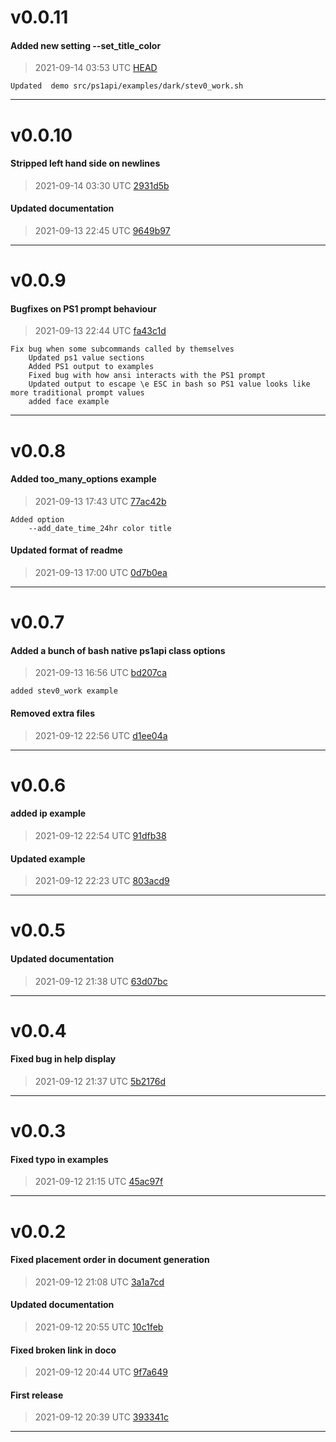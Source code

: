 # v0.0.11
#### Added new setting --set_title_color
> 2021-09-14 03:53 UTC [HEAD](https://github.com/shollingsworth/ps1/commit/HEAD)

```
Updated  demo src/ps1api/examples/dark/stev0_work.sh
```
---
# v0.0.10
#### Stripped left hand side on newlines
> 2021-09-14 03:30 UTC [2931d5b](https://github.com/shollingsworth/ps1/commit/2931d5b1e7d43ebffa093f52e7727887a10b5173)

#### Updated documentation
> 2021-09-13 22:45 UTC [9649b97](https://github.com/shollingsworth/ps1/commit/9649b970075068e1c3c51f0c281b6b7f26ba1c59)

---
# v0.0.9
#### Bugfixes on PS1 prompt behaviour
> 2021-09-13 22:44 UTC [fa43c1d](https://github.com/shollingsworth/ps1/commit/fa43c1d11db70f486fb775a58d300837ea123691)

```
Fix bug when some subcommands called by themselves
    Updated ps1 value sections
    Added PS1 output to examples
    Fixed bug with how ansi interacts with the PS1 prompt
    Updated output to escape \e ESC in bash so PS1 value looks like more traditional prompt values
    added face example
```
---
# v0.0.8
#### Added too_many_options example
> 2021-09-13 17:43 UTC [77ac42b](https://github.com/shollingsworth/ps1/commit/77ac42b35c9e82b8047534b0b404b614e32f5a43)

```
Added option
    --add_date_time_24hr color title
```
#### Updated format of readme
> 2021-09-13 17:00 UTC [0d7b0ea](https://github.com/shollingsworth/ps1/commit/0d7b0eaa2d27a9253cffcf5df991f6899dcfe8dd)

---
# v0.0.7
#### Added a bunch of bash native ps1api class options
> 2021-09-13 16:56 UTC [bd207ca](https://github.com/shollingsworth/ps1/commit/bd207caadddbd33eff5b9e1ae3892170bc7c887b)

```
added stev0_work example
```
#### Removed extra files
> 2021-09-12 22:56 UTC [d1ee04a](https://github.com/shollingsworth/ps1/commit/d1ee04a4ea2c098262df3a53a125b5c9f55d861e)

---
# v0.0.6
#### added ip example
> 2021-09-12 22:54 UTC [91dfb38](https://github.com/shollingsworth/ps1/commit/91dfb38225352336ce427e86d3286c205c4b343e)

#### Updated example
> 2021-09-12 22:23 UTC [803acd9](https://github.com/shollingsworth/ps1/commit/803acd9521d26e60a6e181632a6362830b8416e3)

---
# v0.0.5
#### Updated documentation
> 2021-09-12 21:38 UTC [63d07bc](https://github.com/shollingsworth/ps1/commit/63d07bc1de48846b4093904583fba11f6c778a79)

---
# v0.0.4
#### Fixed bug in help display
> 2021-09-12 21:37 UTC [5b2176d](https://github.com/shollingsworth/ps1/commit/5b2176d1b1f5518a178a9bbfd876afe1fa35a01e)

---
# v0.0.3
#### Fixed typo in examples
> 2021-09-12 21:15 UTC [45ac97f](https://github.com/shollingsworth/ps1/commit/45ac97f54a191f987842bb8af7bd6ae2c8a7ba36)

---
# v0.0.2
#### Fixed placement order in document generation
> 2021-09-12 21:08 UTC [3a1a7cd](https://github.com/shollingsworth/ps1/commit/3a1a7cd040d75ebeef97ba4baf5dce1a24462810)

#### Updated documentation
> 2021-09-12 20:55 UTC [10c1feb](https://github.com/shollingsworth/ps1/commit/10c1febe003bc0bf44989aa7c867e645da556f0b)

#### Fixed broken link in doco
> 2021-09-12 20:44 UTC [9f7a649](https://github.com/shollingsworth/ps1/commit/9f7a649b8a7c29e5958886bed804b57414217446)

#### First release
> 2021-09-12 20:39 UTC [393341c](https://github.com/shollingsworth/ps1/commit/393341c8d93b4ec523e5b4f77e921b29142e206d)

---